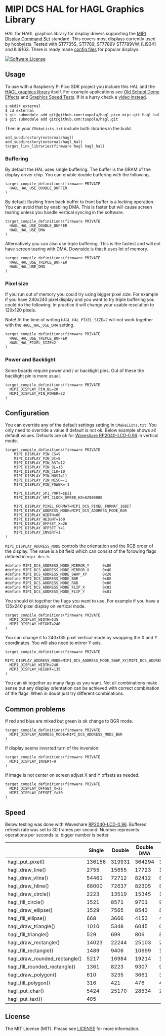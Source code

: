 # MIPI DCS HAL for HAGL Graphics Library

HAL for HAGL graphics library for display drivers supporting the [MIPI Display Command Set](https://www.mipi.org/specifications/display-command-set) standard. This covers most displays currently used by hobbyists. Tested with ST7735S, ST7789, ST7789V ST7789VW, ILI9341 and ILI9163. There is ready made [config files](https://github.com/tuupola/hagl_pico_mipi/tree/master/cmake) for popular displays.

[![Software License](https://img.shields.io/badge/license-MIT-brightgreen.svg?style=flat-square)](LICENSE.md)

## Usage

To use with a Raspberry Pi Pico SDK project you include this HAL and the [HAGL graphics library](https://github.com/tuupola/hagl) itself. For example applications see [Old School Demo Effects](https://github.com/tuupola/pico_effects) and [Graphics Speed Tests](https://github.com/tuupola/pico_effects). If in a hurry check a [video instead](https://vimeo.com/510236080).

```
$ mkdir external
$ cd external
$ git submodule add git@github.com:tuupola/hagl_pico_mipi.git hagl_hal
$ git submodule add git@github.com:tuupola/hagl.git
```

Then in your `CMakeLists.txt` include both libraries in the build.

```
add_subdirectory(external/hagl)
add_subdirectory(external/hagl_hal)
target_link_libraries(firmware hagl hagl_hal)

```

### Buffering

By default the HAL uses single buffering. The buffer is the GRAM of the display driver chip. You can enable double buffering with the following.

```
target_compile_definitions(firmware PRIVATE
  HAGL_HAL_USE_DOUBLE_BUFFER
)
```

By default flushing from back buffer to front buffer is a locking operation. You can avoid that by enabling DMA. This is faster but will cause screen tearing unless you handle vertical syncing in the software.

```
target_compile_definitions(firmware PRIVATE
  HAGL_HAL_USE_DOUBLE_BUFFER
  HAGL_HAL_USE_DMA
)
```

Alternatively you can also use triple buffering. This is the fastest and will not have screen tearing with DMA. Downside is that it uses lot of memory.


```
target_compile_definitions(firmware PRIVATE
  HAGL_HAL_USE_TRIPLE_BUFFER
  HAGL_HAL_USE_DMA
)
```

### Pixel size

If you run out of memory you could try using bigger pixel size. For example if you have 240x240 pixel display and you want to try triple buffering you could do the following. In practice it will change your usable resolution to 120x120 pixels.

Note! At the time of writing `HAGL_HAL_PIXEL_SIZE=2` will not work together with the `HAGL_HAL_USE_DMA` setting.

```
target_compile_definitions(firmware PRIVATE
  HAGL_HAL_USE_TRIPLE_BUFFER
  HAGL_HAL_PIXEL_SIZE=2
)
```

### Power and Backlight

Some boards require power and / or backlight pins. Out of these the backlight pin is more usual.

```
target_compile_definitions(firmware PRIVATE
  MIPI_DISPLAY_PIN_BL=20
  MIPI_DISPLAY_PIN_POWER=22
)
```



## Configuration

You can override any of the default settings setting in `CMakeLists.txt`. You only need to override a value if default is not ok. Below example shows all default values. Defaults are ok for [Waveshare RP2040-LCD-0.96](https://www.waveshare.com/wiki/RP2040-LCD-0.96) in vertical mode.

```
target_compile_definitions(firmware PRIVATE
    MIPI_DISPLAY_PIN_CS=9
    MIPI_DISPLAY_PIN_DC=8
    MIPI_DISPLAY_PIN_RST=12
    MIPI_DISPLAY_PIN_BL=13
    MIPI_DISPLAY_PIN_CLK=10
    MIPI_DISPLAY_PIN_MOSI=11
    MIPI_DISPLAY_PIN_MISO=-1
    MIPI_DISPLAY_PIN_POWER=-1

    MIPI_DISPLAY_SPI_PORT=spi1
    MIPI_DISPLAY_SPI_CLOCK_SPEED_HZ=62500000

    MIPI_DISPLAY_PIXEL_FORMAT=MIPI_DCS_PIXEL_FORMAT_16BIT
    MIPI_DISPLAY_ADDRESS_MODE=MIPI_DCS_ADDRESS_MODE_BGR
    MIPI_DISPLAY_WIDTH=80
    MIPI_DISPLAY_HEIGHT=160
    MIPI_DISPLAY_OFFSET_X=26
    MIPI_DISPLAY_OFFSET_Y=1
    MIPI_DISPLAY_INVERT=1
)
```

`MIPI_DISPLAY_ADDRESS_MODE` controls the orientation and the RGB order of the display. The value is a bit field which can consist of the following flags defined in `mipi_dcs.h`.

```
#define MIPI_DCS_ADDRESS_MODE_MIRROR_Y      0x80
#define MIPI_DCS_ADDRESS_MODE_MIRROR_X      0x40
#define MIPI_DCS_ADDRESS_MODE_SWAP_XY       0x20
#define MIPI_DCS_ADDRESS_MODE_BGR           0x08
#define MIPI_DCS_ADDRESS_MODE_RGB           0x00
#define MIPI_DCS_ADDRESS_MODE_FLIP_X        0x02
#define MIPI_DCS_ADDRESS_MODE_FLIP_Y        0x01
```

You should `OR` together the flags you want to use. For example if you have a 135x240 pixel display on vertical mode.

```
target_compile_definitions(firmware PRIVATE
  MIPI_DISPLAY_WIDTH=135
  MIPI_DISPLAY_HEIGHT=240
)
```

You can change it to 240x135 pixel vertical mode by swapping the X and Y coordinates. You will also need to mirror Y axis.

```
target_compile_definitions(firmware PRIVATE
  MIPI_DISPLAY_ADDRESS_MODE=MIPI_DCS_ADDRESS_MODE_SWAP_XY|MIPI_DCS_ADDRESS_MODE_MIRROR_Y
  MIPI_DISPLAY_WIDTH=240
  MIPI_DISPLAY_HEIGHT=135
)
```

You can `OR` together as many flags as you want. Not all combinations make sense but any display orientation can be achieved with correct combination of the flags. When in doubt just try different combinations.

## Common problems

If red and blue are mixed but green is ok change to BGR mode.

```
target_compile_definitions(firmware PRIVATE
  MIPI_DISPLAY_ADDRESS_MODE=MIPI_DCS_ADDRESS_MODE_BGR
)
```

If display seems inverted turn of the inversion.

```
target_compile_definitions(firmware PRIVATE
  MIPI_DISPLAY_INVERT=0
)
```

If image is not center on screen adjust X and Y offsets as needed.

```
target_compile_definitions(firmware PRIVATE
  MIPI_DISPLAY_OFFSET_X=25
  MIPI_DISPLAY_OFFSET_Y=30
)
```

## Speed

Below testing was done with Waveshare [RP2040-LCD-0.96](https://www.waveshare.com/wiki/RP2040-LCD-0.96). Buffered refresh rate was set to 30 frames per second. Number represents operations per seconds ie. bigger number is better.

|                               | Single | Double    | Double DMA | Triple DMA |
|-------------------------------|--------|-----------|------------|------------|
| hagl_put_pixel()              | 136156 |    319931 |     364294 |     365326 |
| hagl_draw_line()              |   2755 |     15655 |      17723 |      17794 |
| hagl_draw_vline()             |  54461 |     72712 |      82412 |      82509 |
| hagl_draw_hline()             |  68000 |     72637 |      82305 |      82497 |
| hagl_draw_circle()            |   2223 |     13519 |      15345 |      15371 |
| hagl_fill_circle()            |   1521 |      8571 |       9701 |       9744 |
| hagl_draw_ellipse()           |   1529 |      7565 |       8543 |       8563 |
| hagl_fill_ellipse()           |    668 |      3666 |       4153 |       4167 |
| hagl_draw_triangle()          |   1010 |      5348 |       6045 |       6080 |
| hagl_fill_triangle()          |    529 |       699 |        806 |        806 |
| hagl_draw_rectangle()         |  14023 |     22244 |      25103 |      25244 |
| hagl_fill_rectangle()         |   1489 |      9406 |      10699 |      10712 |
| hagl_draw_rounded_rectangle() |   5217 |     16984 |      19214 |      19288 |
| hagl_fill_rounded_rectangle() |   1361 |      8223 |       9307 |       9347 |
| hagl_draw_polygon()           |    610 |      3235 |       3661 |       3678 |
| hagl_fill_polygon()           |    316 |       421 |        476 |        486 |
| hagl_put_char()               |   5424 |     25170 |      28534 |      28443 |
| hagl_put_text()               |    405 |           |            |            |

## License

The MIT License (MIT). Please see [LICENSE](LICENSE) for more information.
